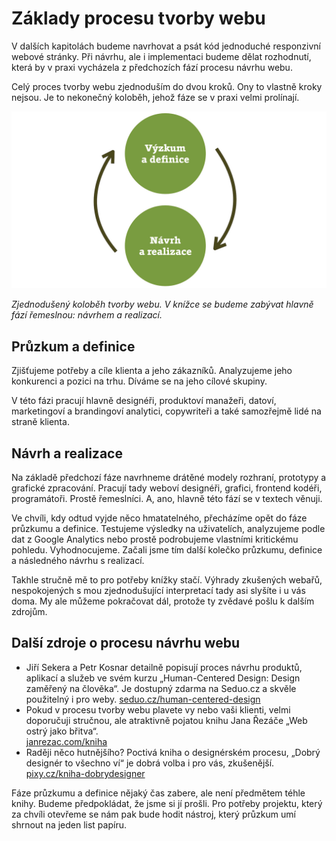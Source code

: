 # Základy procesu tvorby webu

V dalších kapitolách budeme navrhovat a psát kód jednoduché responzivní webové stránky. Při návrhu, ale i implementaci budeme dělat rozhodnutí, která by v praxi vycházela z předchozích fází procesu návrhu webu. 

Celý proces tvorby webu zjednoduším do dvou kroků. Ony to vlastně kroky nejsou. Je to nekonečný koloběh, jehož fáze se v praxi velmi prolínají.

![Zjednodušený proces tvorby webu](dist/images/original/vdwd/proces-tvorby.jpg)

*Zjednodušený koloběh tvorby webu. V knížce se budeme zabývat hlavně fází řemeslnou: návrhem a realizací.*

## Průzkum a definice 

Zjišťujeme potřeby a cíle klienta a jeho zákazníků. Analyzujeme jeho konkurenci a pozici na trhu. Díváme se na jeho cílové skupiny. 

V této fázi pracují hlavně designéři, produktoví manažeři, datoví, marketingoví a brandingoví analytici, copywriteři a také samozřejmě lidé na straně klienta.

## Návrh a realizace 

Na základě předchozí fáze navrhneme drátěné modely rozhraní, prototypy a grafické zpracování. Pracují tady weboví designéři, grafici, frontend kodéři, programátoři. Prostě řemeslníci. A, ano, hlavně této fází se v textech věnuji. 

Ve chvíli, kdy odtud vyjde něco hmatatelného, přecházíme opět do fáze průzkumu a definice. Testujeme výsledky na uživatelích, analyzujeme podle dat z Google Analytics nebo prostě podrobujeme vlastními kritickému pohledu. Vyhodnocujeme. Začali jsme tím další kolečko průzkumu, definice a následného návrhu s realizací.

Takhle stručně mě to pro potřeby knížky stačí. Výhrady zkušených webařů, nespokojených s mou zjednodušující interpretací tady asi slyšíte i u vás doma. My ale můžeme pokračovat dál, protože ty zvědavé pošlu k dalším zdrojům.

## Další zdroje o procesu návrhu webu

* Jiří Sekera a Petr Kosnar detailně popisují proces návrhu produktů, aplikací a služeb ve svém kurzu „Human-Centered Design: Design zaměřený na člověka“. Je dostupný zdarma na Seduo.cz a skvěle použitelný i pro weby. [seduo.cz/human-centered-design](https://www.seduo.cz/human-centered-design)
* Pokud v procesu tvorby webu plavete vy nebo vaši klienti, velmi doporučuji stručnou, ale atraktivně pojatou knihu Jana Řezáče „Web ostrý jako břitva“.  
[janrezac.com/kniha](https://janrezac.com/kniha)
* Raději něco hutnějšího? Poctivá kniha o designérském procesu, „Dobrý designér to všechno ví“ je dobrá volba i pro vás, zkušenější.  
[pixy.cz/kniha-dobrydesigner](http://pixy.cz/kniha-dobrydesigner/)

Fáze průzkumu a definice nějaký čas zabere, ale není předmětem téhle knihy. Budeme předpokládat, že jsme si jí prošli. Pro potřeby projektu, který za chvíli otevřeme se nám pak bude hodit nástroj, který průzkum umí shrnout na jeden list papíru.
